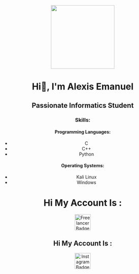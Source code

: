<div id="header" align="center">
    <img src="https://media.giphy.com/media/qgQUggAC3Pfv687qPC/giphy.gif" width="200">
    <h1 align="center">Hi👋, I'm Alexis Emanuel</h1>
    <h2 align="center">Passionate Informatics Student</h2>
    <h3 align="center">Skills:</h3>
    <div align="center">
        <h4>Programming Languages:</h4>
        <ul>
            <li>C</li>
            <li>C++</li>
            <li>Python</li>
        </ul>
        <h4>Operating Systems:</h4>
        <ul>
            <li>Kali Linux</li>
            <li>Windows</li>
        </ul>
    </div>
</div>
<div id="badges" align="center">
    <h1 align="center">Hi My Account Is : </h1>
    <a href="https://www.freelancer.com.ar/u/g4m3overk1ll" target="_blank">
        <img src="https://www.freelancer.es/ppic/86385007/logo/24295157/pMekU%2Fprofile_logo_.png" width="50" alt="Freelancer Badge" />
    </a>
    <h2 align="center">Hi My Account Is : </h2>
    <a href="https://www.instagram.com/alexisneira12/" target="_blank">
        <img src="https://img.freepik.com/vector-gratis/instagram-nuevo-icono_1057-2227.jpg" width="50" alt="Instagram Badge" />
    </a>
</div>
